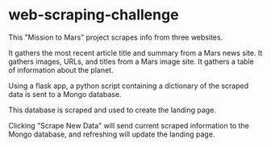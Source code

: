 # web-scraping-challenge
This "Mission to Mars" project scrapes info from three websites.

It gathers the most recent article title and summary from a Mars news site.
It gathers images, URLs, and titles from a Mars image site.
It gathers a table of information about the planet.

Using a flask app, a python script containing a dictionary of the scraped data is sent to a Mongo database.

This database is scraped and used to create the landing page.

Clicking "Scrape New Data" will send current scraped information to the Mongo database, and refreshing will update the landing page.

